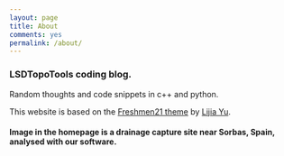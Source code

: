 ```yaml
---
layout: page
title: About
comments: yes
permalink: /about/
---
```



### LSDTopoTools coding blog.

Random thoughts and code snippets in c++ and python. 

This website is based on the [Freshmen21 theme](https://http://jekyllthemes.org/themes/freshman21/) by [Lijia Yu](http://yulijia.net/).


#### Image in the homepage is a drainage capture site near Sorbas, Spain, analysed with our software. 



